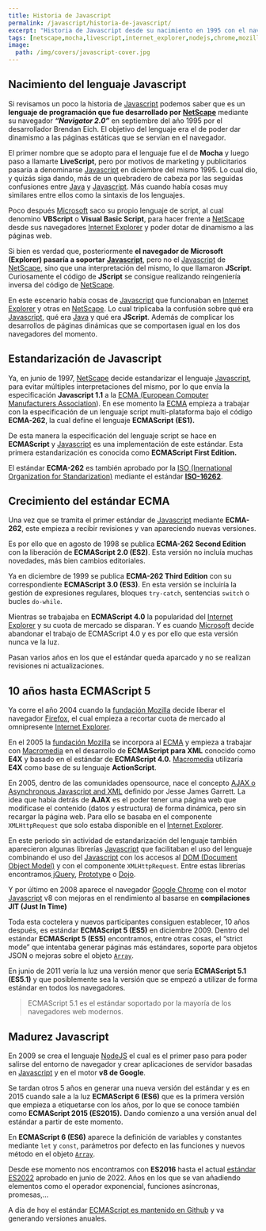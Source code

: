 ```yaml
---
title: Historia de Javascript
permalink: /javascript/historia-de-javascript/
excerpt: "Historia de Javascript desde su nacimiento en 1995 con el navegador Netscape, pasando por la evolución del estándar ECMA-262 hasta nuestros días."
tags: [netscape,mocha,livescript,internet_explorer,nodejs,chrome,mozilla,ecma,ecmascript,ecma_262]
image:
  path: /img/covers/javascript-cover.jpg
---
```


## Nacimiento del lenguaje Javascript


Si revisamos un poco la historia de [Javascript](https://www.manualweb.net/javascript) podemos saber que es un **lenguaje de programación que fue desarrollado por** [**NetScape**](http://) mediante su navegador _**“Navigator 2.0”**_ en septiembre del año 1995 por el desarrollador Brendan Eich. El objetivo del lenguaje era el de poder dar dinamismo a las páginas estáticas que se servían en el navegador.


El primer nombre que se adopto para el lenguaje fue el de **Mocha** y luego paso a llamarte **LiveScript**, pero por motivos de marketing y publicitarios pasaría a denominarse [Javascript](https://www.manualweb.net/javascript) en diciembre del mismo 1995. Lo cual dio, y quizás siga dando, más de un quebradero de cabeza por las seguidas confusiones entre [Java](https://www.manualweb.net/java/) y [Javascript](https://www.manualweb.net/javascript). Más cuando había cosas muy similares entre ellos como la sintaxis de los lenguajes.


Poco después [Microsoft](https://www.microsoft.com) saco su propio lenguaje de script, al cual denomino **VBScript** o **Visual Basic Script**, para hacer frente a [NetScape](https://es.wikipedia.org/wiki/Netscape_Navigator) desde sus navegadores [Internet Explorer](https://www.microsoft.com/es-es/download/internet-explorer.aspx) y poder dotar de dinamismo a las páginas web.


Si bien es verdad que, posteriormente **el navegador de Microsoft (Explorer) pasaría a soportar** [**Javascript**](https://www.manualweb.net/javascript), pero no el [Javascript](https://www.manualweb.net/javascript) de [NetScape](https://es.wikipedia.org/wiki/Netscape_Navigator), sino que una interpretación del mismo, lo que llamaron **JScript**. Curiosamente el código de **JScript** se consigue realizando reingeniería inversa del código de [NetScape](https://es.wikipedia.org/wiki/Netscape_Navigator).


En este escenario había cosas de [Javascript](https://www.manualweb.net/javascript) que funcionaban en [Internet Explorer](https://www.microsoft.com/es-es/download/internet-explorer.aspx) y otras en [NetScape](https://es.wikipedia.org/wiki/Netscape_Navigator). Lo cual triplicaba la confusión sobre qué era [Javascript](https://www.manualweb.net/javascript), qué era [Java](https://www.manualweb.net/java/) y qué era **JScript**. Además de complicar los desarrollos de páginas dinámicas que se comportasen igual en los dos navegadores del momento.


## Estandarización de Javascript


Ya, en junio de 1997, [NetScape](https://es.wikipedia.org/wiki/Netscape_Navigator) decide estandarizar el lenguaje [Javascript](https://www.manualweb.net/javascript), para evitar múltiples interpretaciones del mismo, por lo que envía la especificación **Javascript 1.1** a la [ECMA (European Computer Manufacturers Association](https://www.ecma-international.org/)). En ese momento la [ECMA](https://www.ecma-international.org/) empieza a trabajar con la especificación de un lenguaje script multi-plataforma bajo el código **ECMA-262**, la cual define el lenguaje **ECMAScript** **(ES1).**


De esta manera la especificación del lenguaje script se hace en **ECMAScript** y [Javascript](https://www.manualweb.net/javascript) es una implementación de este estándar. Esta primera estandarización es conocida como **ECMAScript First Edition.**


El estándar **ECMA-262** es también aprobado por la [ISO (Inernational Organization for Standarization)](https://www.iso.org) mediante el estándar [**ISO-16262**](https://www.iso.org/standard/55755.html).


## Crecimiento del estándar ECMA


Una vez que se tramita el primer estándar de [Javascript](https://www.manualweb.net/javascript) mediante **ECMA-262**, este empieza a recibir revisiones y van apareciendo nuevas versiones.


Es por ello que en agosto de 1998 se publica **ECMA-262 Second Edition** con la liberación de **ECMAScript 2.0 (ES2)**. Esta versión no incluía muchas novedades, más bien cambios editoriales.


Ya en diciembre de 1999 se publica **ECMA-262 Third Edition** con su correspondiente **ECMAScript 3.0 (ES3)**. En esta versión se incluiría la gestión de expresiones regulares, bloques `try-catch`, sentencias `switch` o bucles `do-while`.


Mientras se trabajaba en **ECMAScript 4.0** la popularidad del [Internet Explorer](https://www.microsoft.com/es-es/download/internet-explorer.aspx) y su cuota de mercado se disparan. Y es cuando [Microsoft](https://www.microsoft.com) decide abandonar el trabajo de ECMAScript 4.0 y es por ello que esta versión nunca ve la luz.


Pasan varios años en los que el estándar queda aparcado y no se realizan revisiones ni actualizaciones.


## 10 años hasta ECMAScript 5


Ya corre el año 2004 cuando la [fundación Mozilla](https://www.mozilla.org/) decide liberar el navegador [Firefox](https://www.ayudaenlaweb.com/navegadores/que-es-firefox/), el cual empieza a recortar cuota de mercado al omnipresente [Internet Explorer](https://www.ayudaenlaweb.com/navegadores/que-es-internet-explorer/). 


En el 2005 la [fundación Mozilla](https://www.mozilla.org/) se incorpora al [ECMA](https://www.ecma-international.org/) y empieza a trabajar con [Macromedia](https://es.wikipedia.org/wiki/Macromedia) en el desarrollo de **ECMAScript para XML** conocido como **E4X** y basado en el estándar de **ECMAScript 4.0.** [Macromedia](https://es.wikipedia.org/wiki/Macromedia)  utilizaría **E4X** como base de su lenguaje **ActionScript**.


En 2005, dentro de las comunidades opensource, nace el concepto [AJAX o Asynchronous Javascript and XML](https://lineadecodigo.com/categoria/ajax/) definido por Jesse James Garrett. La idea que había detrás de **AJAX** es el poder tener una página web que modificase el contenido (datos y estructura) de forma dinámica, pero sin recargar la página web. Para ello se basaba en el componente `XMLHttpRequest` que solo estaba disponible en el [Internet Explorer](https://www.ayudaenlaweb.com/navegadores/que-es-internet-explorer/).


En este periodo sin actividad de estandarización del lenguaje también aparecieron algunas librerías [Javascript](https://www.manualweb.net/javascript) que facilitaban el uso del lenguaje combinando el uso del [Javascript](https://www.manualweb.net/javascript) con los accesos al [DOM (Document Object Model)](https://www.manualweb.net/dom/) y con el componente `XMLHttpRequest`. Entre estas librerías encontramos[ jQuery](https://lineadecodigo.com/categoria/jquery/), [Prototype](https://lineadecodigo.com/categoria/prototype/) o [Dojo](https://lineadecodigo.com/categoria/dojo/).


Y por último en 2008 aparece el navegador [Google Chrome](https://www.ayudaenlaweb.com/navegadores/que-es-google-chrome/) con el motor [Javascript](https://www.manualweb.net/javascript) v8 con mejoras en el rendimiento al basarse en **compilaciones JIT (Just In Time)**


Toda esta coctelera y nuevos participantes consiguen establecer, 10 años después, es estándar **ECMAScript 5 (ES5)** en diciembre 2009. Dentro del estándar **ECMAScript 5 (ES5)** encontramos, entre otras cosas, el “strict mode” que intentaba generar páginas más estándares, soporte para objetos JSON o mejoras sobre el objeto [`Array`](https://w3api.com/Javascript/Array/).


En junio de 2011 vería la luz una versión menor que sería **ECMAScript 5.1 (ES5.1)** y que posiblemente sea la versión que se empezó a utilizar de forma estándar en todos los navegadores.


> ECMAScript 5.1 es el estándar soportado por la mayoría de los navegadores web modernos.


## Madurez Javascript


En 2009 se crea el lenguaje [NodeJS](https://lineadecodigo.com/categoria/nodejs/) el cual es el primer paso para poder salirse del entorno de navegador y crear aplicaciones de servidor basadas en [Javascript](https://www.manualweb.net/javascript) y en el motor **v8 de Google**.


Se tardan otros 5 años en generar una nueva versión del estándar y es en 2015 cuando sale a la luz **ECMAScript 6 (ES6)** que es la primera versión que empieza a etiquetarse con los años, por lo que se conoce también como **ECMAScript 2015 (ES2015).** Dando comienzo a una versión anual del estándar a partir de este momento.


En **ECMAScript 6 (ES6)** aparece la definición de variables y constantes mediante `let` y `const`, parámetros por defecto en las funciones y nuevos método en el objeto [`Array`](https://w3api.com/Javascript/Array/).


Desde ese momento nos encontramos con **ES2016** hasta el actual [estándar ES2022](https://github.com/tc39/ecma262/releases/tag/es2022) aprobado en junio de 2022. Años en los que se van añadiendo elementos como el operador exponencial, funciones asíncronas, promesas,…


A día de hoy el estándar [ECMAScript es mantenido en Github](https://github.com/tc39/ecma262) y va generando versiones anuales.

